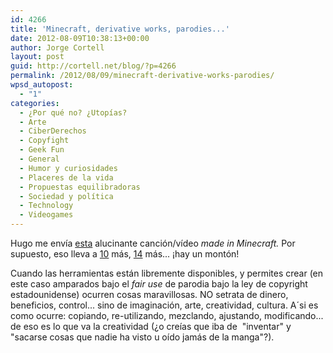 ```yaml
---
id: 4266
title: 'Minecraft, derivative works, parodies...'
date: 2012-08-09T10:38:13+00:00
author: Jorge Cortell
layout: post
guid: http://cortell.net/blog/?p=4266
permalink: /2012/08/09/minecraft-derivative-works-parodies/
wpsd_autopost:
  - "1"
categories:
  - ¿Por qué no? ¿Utopías?
  - Arte
  - CiberDerechos
  - Copyfight
  - Geek Fun
  - General
  - Humor y curiosidades
  - Placeres de la vida
  - Propuestas equilibradoras
  - Sociedad y polí­tica
  - Technology
  - Videogames
---
```

<p title="http://www.youtube.com/watch?v=-uA34PovdYw">
  Hugo me envía <a title="http://www.youtube.com/watch?v=-uA34PovdYw" href="http://www.youtube.com/watch?v=-uA34PovdYw" target="_blank">esta</a> alucinante canción/vídeo <em>made in Minecraft.</em> Por supuesto, eso lleva a <a title="http://www.youtube.com/watch?v=pf7UBjNfXkU" href="http://www.youtube.com/watch?v=pf7UBjNfXkU" target="_blank">10</a> más, <a title="http://www.youtube.com/watch?v=ffZEi6ttXaE" href="http://www.youtube.com/watch?v=ffZEi6ttXaE" target="_blank">14</a> más... ¡hay un montón!
</p>

Cuando las herramientas están libremente disponibles, y permites crear (en este caso amparados bajo el _fair use_ de parodia bajo la ley de copyright estadounidense) ocurren cosas maravillosas. NO setrata de dinero, beneficios, control... sino de imaginación, arte, creatividad, cultura. A´si es como ocurre: copiando, re-utilizando, mezclando, ajustando, modificando... de eso es lo que va la creatividad (¿o creías que iba de  "inventar" y "sacarse cosas que nadie ha visto u oído jamás de la manga"?).